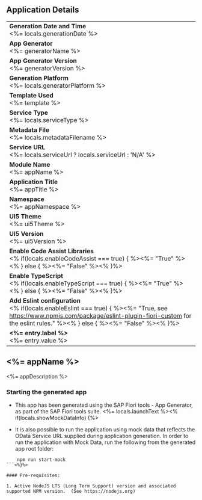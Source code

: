## Application Details
|               |
| ------------- |
|**Generation Date and Time**<br><%= locals.generationDate %>|
|**App Generator**<br><%= generatorName %>|
|**App Generator Version**<br><%= generatorVersion %>|
|**Generation Platform**<br><%= locals.generatorPlatform %>|
|**Template Used**<br><%= template %>|
|**Service Type**<br><%= locals.serviceType %>|<% if(locals.metadataFilename) { %>
|**Metadata File**<br><%= locals.metadataFilename %>|<% } else { %>
|**Service URL**<br><%= locals.serviceUrl ? locals.serviceUrl : 'N/A' %>|<% } %>
|**Module Name**<br><%= appName %>|
|**Application Title**<br><%= appTitle %>|
|**Namespace**<br><%= appNamespace %>|
|**UI5 Theme**<br><%= ui5Theme %>|
|**UI5 Version**<br><%= ui5Version %>|
|**Enable Code Assist Libraries**<br><% if(locals.enableCodeAssist === true) { %><%= "True" %><% } else { %><%= "False" %><% }%>|
|**Enable TypeScript**<br><% if(locals.enableTypeScript === true) { %><%= "True" %><% } else { %><%= "False" %><% }%>|
|**Add Eslint configuration**<br><% if(locals.enableEslint === true) { %><%= "True, see https://www.npmjs.com/package/eslint-plugin-fiori-custom for the eslint rules." %><% } else { %><%= "False" %><% }%>|<% if (locals.additionalEntries) locals.additionalEntries.forEach(entry => { %>
|**<%= entry.label %>**<br><%= entry.value %>|<%})%>

## <%= appName %>

<%= appDescription %>

### Starting the generated app

-   This app has been generated using the SAP Fiori tools - App Generator, as part of the SAP Fiori tools suite.  <%= locals.launchText %><% if(locals.showMockDataInfo) {%>

- It is also possible to run the application using mock data that reflects the OData Service URL supplied during application generation.  In order to run the application with Mock Data, run the following from the generated app root folder:

```
    npm run start-mock
```<%}%>

#### Pre-requisites:

1. Active NodeJS LTS (Long Term Support) version and associated supported NPM version.  (See https://nodejs.org)


